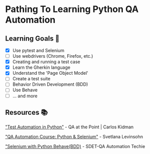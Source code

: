 # Pathing To Learning Python QA Automation

## Learning Goals :blue_book:
-[x] Use pytest and Selenium
-[ ] Use webdrivers (Chrome, Firefox, etc.)
-[x] Creating and running a test case
-[x] Learn the Gherkin language
-[x] Understand the 'Page Object Model'
-[ ] Create a test suite
-[ ] Behavior Driven Development (BDD)
-[ ] Use Behave
-[ ] ... and more

## Resources :books:
["Test Automation in Python"](https://youtube.com/playlist?list=PLelD030IW7swU6n75wOIeCC9hqKipub_w) - QA at the Point | Carlos Kidman

["QA Automation Course: Python & Selenium"](https://youtube.com/playlist?list=PLATzMCQL0Xff0mSmUhMjFK_TIJa6tpo90) - Svetlana Levinsohn

["Selenium with Python Behave(BDD)](https://youtube.com/playlist?list=PLUDwpEzHYYLsARXz1o3Ldt1FnvRbvlxsS) - SDET-QA Automation Techie
